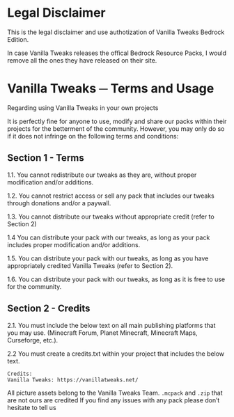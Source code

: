 # Legal Disclaimer

This is the legal disclaimer and use authotization of Vanilla Tweaks Bedrock Edition.

In case Vanilla Tweaks releases the offical Bedrock Resource Packs, I would remove all the ones they have released on their site.

# Vanilla Tweaks ─ Terms and Usage

Regarding using Vanilla Tweaks in your own projects

It is perfectly fine for anyone to use, modify and share our packs within their projects for the betterment of the community. However, you may only do so if it does not infringe on the following terms and conditions:

## Section 1 - Terms

1.1. You cannot redistribute our tweaks as they are, without proper modification and/or additions.

1.2. You cannot restrict access or sell any pack that includes our tweaks through donations and/or a paywall.

1.3. You cannot distribute our tweaks without appropriate credit (refer to Section 2)

1.4 You can distribute your pack with our tweaks, as long as your pack includes proper modification and/or additions.

1.5. You can distribute your pack with our tweaks, as long as you have appropriately credited Vanilla Tweaks (refer to Section 2).

1.6. You can distribute your pack with our tweaks, as long as it is free to use for the community.

## Section 2 - Credits

2.1. You must include the below text on all main publishing platforms that you may use. (Minecraft Forum, Planet Minecraft, Minecraft Maps, Curseforge, etc.).

2.2 You must create a credits.txt within your project that includes the below text.
```
Credits:
Vanilla Tweaks: https://vanillatweaks.net/
```
    
All picture assets belong to the Vanilla Tweaks Team. `.mcpack` and `.zip` that are not ours are credited If you find any issues with any pack please don’t hesitate to tell us
